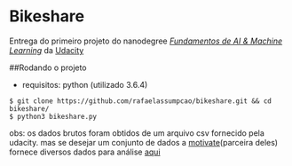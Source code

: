 Bikeshare
======
Entrega do primeiro projeto do nanodegree [*Fundamentos de AI & Machine Learning*](https://br.udacity.com/course/fundamentos-machine-learning--nd109)  da [Udacity](https://br.udacity.com/)

##Rodando o projeto
- requisitos: python (utilizado 3.6.4)

```
$ git clone https://github.com/rafaelassumpcao/bikeshare.git && cd bikeshare/
$ python3 bikeshare.py
```
obs: os dados brutos foram obtidos de um arquivo csv fornecido pela udacity. mas se desejar um conjunto de dados a [motivate](https://www.motivateco.com/)(parceira deles) fornece diversos dados para análise [aqui](https://www.motivateco.com/use-our-data/)






